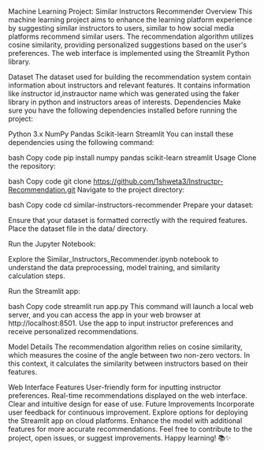 Machine Learning Project: Similar Instructors Recommender
Overview
This machine learning project aims to enhance the learning platform experience by suggesting similar instructors to users, similar to how social media platforms recommend similar users. The recommendation algorithm utilizes cosine similarity, providing personalized suggestions based on the user's preferences. The web interface is implemented using the Streamlit Python library.

Dataset
The dataset used for building the recommendation system  contain information about instructors and relevant features. It contains information like instructor id,instrauctor name which was generated using the faker library in python and instructors areas of interests.
Dependencies
Make sure you have the following dependencies installed before running the project:

Python 3.x
NumPy
Pandas
Scikit-learn
Streamlit
You can install these dependencies using the following command:

bash
Copy code
pip install numpy pandas scikit-learn streamlit
Usage
Clone the repository:

bash
Copy code
git clone https://github.com/1shweta3/Instructpr-Recommendation.git
Navigate to the project directory:

bash
Copy code
cd similar-instructors-recommender
Prepare your dataset:

Ensure that your dataset is formatted correctly with the required features. Place the dataset file in the data/ directory.

Run the Jupyter Notebook:

Explore the Similar_Instructors_Recommender.ipynb notebook to understand the data preprocessing, model training, and similarity calculation steps.

Run the Streamlit app:

bash
Copy code
streamlit run app.py
This command will launch a local web server, and you can access the app in your web browser at http://localhost:8501. Use the app to input instructor preferences and receive personalized recommendations.

Model Details
The recommendation algorithm relies on cosine similarity, which measures the cosine of the angle between two non-zero vectors. In this context, it calculates the similarity between instructors based on their features.

Web Interface Features
User-friendly form for inputting instructor preferences.
Real-time recommendations displayed on the web interface.
Clear and intuitive design for ease of use.
Future Improvements
Incorporate user feedback for continuous improvement.
Explore options for deploying the Streamlit app on cloud platforms.
Enhance the model with additional features for more accurate recommendations.
Feel free to contribute to the project, open issues, or suggest improvements. Happy learning! 📚✨





